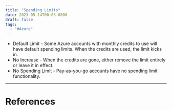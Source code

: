 ```yaml
---
title: "Spending Limits"
date: 2023-05-14T00:03-0800
draft: false
tags: 
  - "#Azure"
---
```


- Default Limit - Some Azure accounts with monthly credits to use will have default spending limits. When the credits are used, the limit kicks in. 
- No Increase - When the credits are gone, either remove the limit entirely or leave it in effect.
- No Spending Limit - Pay-as-you-go accounts have no spending limit functionality.

---
# References
